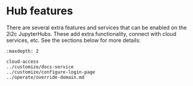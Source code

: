# Hub features

There are several extra features and services that can be enabled on the 2i2c JupyterHubs.
These add extra functionality, connect with cloud services, etc.
See the sections below for more details:

```{toctree}
:maxdepth: 2

cloud-access
../customize/docs-service
../customize/configure-login-page
../operate/override-domain.md
```
